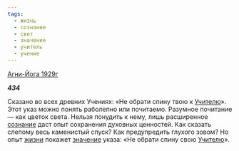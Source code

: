 ```yaml
---
tags:
  - жизнь
  - сознание
  - свет
  - значение
  - учитель
  - учение
---
```

[Агни-Йога 1929г](https://127.0.0.1:4002/agni/1929)

___434___

Сказано во всех древних Учениях: «Не обрати спину твою к [Учителю](../../../tags/#учитель)». Этот указ можно понять раболепно или почитаемо. Разумное почитание — как цветок света. Нельзя понудить к нему, лишь расширенное [сознание](../../../tags/#сознание) даст опыт сохранения духовных ценностей. Как сказать слепому весь каменистый спуск? Как предупредить глухого зовом? Но опыт [жизни](../../../tags/#жизнь) покажет [значение](../../../tags/#значение) указа: «Не обрати спину свою [Учителю](../../../tags/#учитель)».